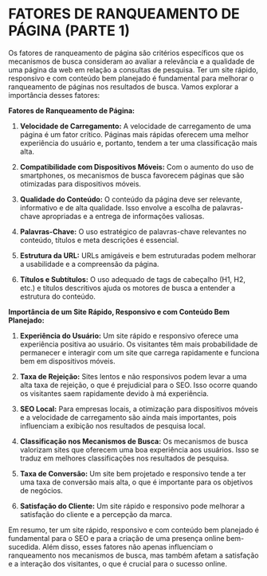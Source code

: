 # FATORES DE RANQUEAMENTO DE PÁGINA (PARTE 1)
Os fatores de ranqueamento de página são critérios específicos que os mecanismos de busca consideram ao avaliar a relevância e a qualidade de uma página da web em relação a consultas de pesquisa. Ter um site rápido, responsivo e com conteúdo bem planejado é fundamental para melhorar o ranqueamento de páginas nos resultados de busca. Vamos explorar a importância desses fatores:

**Fatores de Ranqueamento de Página:**

1. **Velocidade de Carregamento:** A velocidade de carregamento de uma página é um fator crítico. Páginas mais rápidas oferecem uma melhor experiência do usuário e, portanto, tendem a ter uma classificação mais alta.

2. **Compatibilidade com Dispositivos Móveis:** Com o aumento do uso de smartphones, os mecanismos de busca favorecem páginas que são otimizadas para dispositivos móveis.

3. **Qualidade do Conteúdo:** O conteúdo da página deve ser relevante, informativo e de alta qualidade. Isso envolve a escolha de palavras-chave apropriadas e a entrega de informações valiosas.

4. **Palavras-Chave:** O uso estratégico de palavras-chave relevantes no conteúdo, títulos e meta descrições é essencial.

5. **Estrutura da URL:** URLs amigáveis e bem estruturadas podem melhorar a usabilidade e a compreensão da página.

6. **Títulos e Subtítulos:** O uso adequado de tags de cabeçalho (H1, H2, etc.) e títulos descritivos ajuda os motores de busca a entender a estrutura do conteúdo.

**Importância de um Site Rápido, Responsivo e com Conteúdo Bem Planejado:**

1. **Experiência do Usuário:** Um site rápido e responsivo oferece uma experiência positiva ao usuário. Os visitantes têm mais probabilidade de permanecer e interagir com um site que carrega rapidamente e funciona bem em dispositivos móveis.

2. **Taxa de Rejeição:** Sites lentos e não responsivos podem levar a uma alta taxa de rejeição, o que é prejudicial para o SEO. Isso ocorre quando os visitantes saem rapidamente devido à má experiência.

3. **SEO Local:** Para empresas locais, a otimização para dispositivos móveis e a velocidade de carregamento são ainda mais importantes, pois influenciam a exibição nos resultados de pesquisa local.

4. **Classificação nos Mecanismos de Busca:** Os mecanismos de busca valorizam sites que oferecem uma boa experiência aos usuários. Isso se traduz em melhores classificações nos resultados de pesquisa.

5. **Taxa de Conversão:** Um site bem projetado e responsivo tende a ter uma taxa de conversão mais alta, o que é importante para os objetivos de negócios.

6. **Satisfação do Cliente:** Um site rápido e responsivo pode melhorar a satisfação do cliente e a percepção da marca.

Em resumo, ter um site rápido, responsivo e com conteúdo bem planejado é fundamental para o SEO e para a criação de uma presença online bem-sucedida. Além disso, esses fatores não apenas influenciam o ranqueamento nos mecanismos de busca, mas também afetam a satisfação e a interação dos visitantes, o que é crucial para o sucesso online.